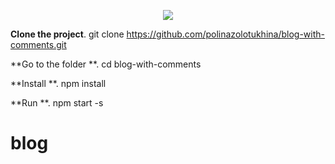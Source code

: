 <p align="center"><img src="https://cloud.githubusercontent.com/assets/3129129/22811426/bb69dc06-ef0c-11e6-8092-a0bea9060b35.png"/></p>



**Clone the project**. git clone https://github.com/polinazolotukhina/blog-with-comments.git

**Go to the folder **. cd blog-with-comments

**Install **. npm install

**Run **. npm start -s
# blog
